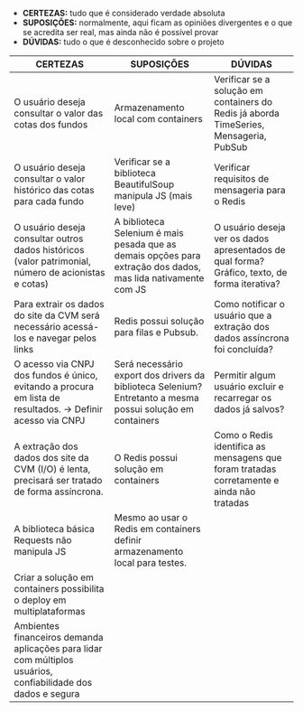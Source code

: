 
 -  **CERTEZAS:** tudo que é considerado verdade absoluta
-   **SUPOSIÇÕES:** normalmente, aqui ficam as opiniões divergentes e o que se acredita ser real, mas ainda não é possível provar
-   **DÚVIDAS:** tudo o que é desconhecido sobre o projeto


| CERTEZAS                                                                                                    | SUPOSIÇÕES                                                                                                    | DÚVIDAS                                                                                       |
| ----------------------------------------------------------------------------------------------------------- | ------------------------------------------------------------------------------------------------------------- | --------------------------------------------------------------------------------------------- |
| O usuário deseja consultar o valor das cotas dos fundos                                                     | Armazenamento local com containers                                                                            | Verificar se a solução em containers do Redis já aborda TimeSeries, Mensageria, PubSub        |
| O usuário deseja consultar o valor histórico das cotas para cada fundo                                      | Verificar se a biblioteca BeautifulSoup manipula JS (mais leve)                                               | Verificar requisitos de mensageria para o Redis                                               |
| O usuário deseja consultar outros dados históricos (valor patrimonial, número de acionistas e cotas)        | A biblioteca Selenium é mais pesada que as demais opções para extração dos dados, mas lida nativamente com JS | O usuário deseja ver os dados apresentados de qual forma? Gráfico, texto, de forma iterativa? |
| Para extrair os dados do site da CVM será necessário acessá-los e navegar pelos links                       | Redis possui solução para filas e Pubsub.                                                                     | Como notificar o usuário que a extração dos dados assíncrona foi concluída?                   |
| O acesso via CNPJ dos fundos é único, evitando a procura em lista de resultados. -> Definir acesso via CNPJ | Será necessário export dos drivers da biblioteca Selenium? Entretanto a mesma possui solução em containers    | Permitir algum usuário excluir e recarregar os dados já salvos?                               |
| A extração dos dados dos site da CVM (I/O) é lenta, precisará ser tratado de forma assíncrona.              | O Redis possui solução em containers                                                                          | Como o Redis identifica as mensagens que foram tratadas corretamente e ainda não tratadas                                                                                              |
| A biblioteca básica Requests não manipula JS                                                                | Mesmo ao usar o Redis em containers definir armazenamento local para testes.                                  |                                                                                               |
| Criar a solução em containers possibilita o deploy em multiplataformas                                      |                                                                                                               |                                                                                               |
| Ambientes financeiros demanda aplicações para lidar com múltiplos usuários, confiabilidade dos dados e segura                                                                                                          |                                                                                                               |                                                                                               |


